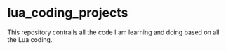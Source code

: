# lua_coding_projects
This repository contrails all the code I am learning and doing based on all the Lua coding.
